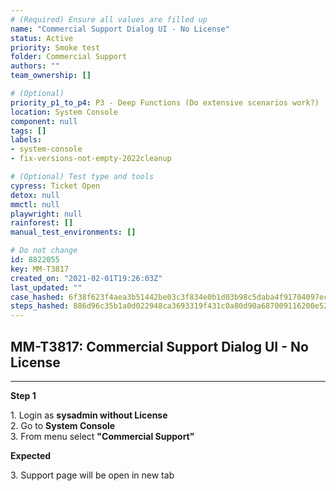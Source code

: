 ```yaml
---
# (Required) Ensure all values are filled up
name: "Commercial Support Dialog UI - No License"
status: Active
priority: Smoke test
folder: Commercial Support
authors: ""
team_ownership: []

# (Optional)
priority_p1_to_p4: P3 - Deep Functions (Do extensive scenarios work?)
location: System Console
component: null
tags: []
labels: 
- system-console
- fix-versions-not-empty-2022cleanup

# (Optional) Test type and tools
cypress: Ticket Open
detox: null
mmctl: null
playwright: null
rainforest: []
manual_test_environments: []

# Do not change
id: 8822055
key: MM-T3817
created_on: "2021-02-01T19:26:03Z"
last_updated: ""
case_hashed: 6f38f623f4aea3b51442be03c3f834e0b1d03b98c5daba4f91704097ec69933cc93c02baf262b1d0c3ddc2d65f21f208
steps_hashed: 886d96c35b1a0d022948ca3693319f431c0a80d90a687009116200e528c04263124f02d56662261dd569525e8a7e9eba
---
```


<!-- (Auto-generated) Based on frontmatter's "key" and "name" -->

## MM-T3817: Commercial Support Dialog UI - No License

---

**Step 1**

1\. Login as **sysadmin without License**\
2\. Go to **System Console**\
3\. From menu select **"Commercial Support"**

**Expected**

3\. Support page will be open in new tab
